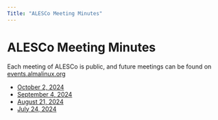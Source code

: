 ```yaml
---
Title: "ALESCo Meeting Minutes"
---
```


# ALESCo Meeting Minutes

Each meeting of ALESCo is public, and future meetings can be found on [events.almalinux.org](https://events.almalinux.org/category/7/)

- [October 2, 2024](/ALESCo/meeting-minutes/2024-10-02)
- [September 4, 2024](/ALESCo/meeting-minutes/2024-09-04)
- [August 21, 2024](/ALESCo/meeting-minutes/2024-08-21)
- [July 24, 2024](/ALESCo/meeting-minutes/2024-07-24)

